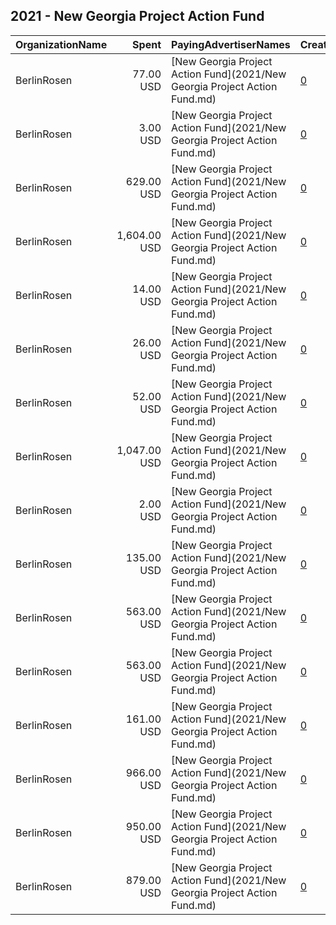 ## 2021 - New Georgia Project Action Fund 
|OrganizationName|Spent|PayingAdvertiserNames|CreativeUrls|Impressions|Genders|AgeBrackets|CountryCodes|BillingAddresses|CandidateBallotInformation|
|:---|---:|:---|:---|---:|:---|:---|:---|:---|:---|
|BerlinRosen|77.00 USD|[New Georgia Project Action Fund](2021/New Georgia Project Action Fund.md)|[0](https://www.snap.com/political-ads/asset/9731b2eb5ca56407ff4385d1a6d894b7d570c684339fcef0adf8c4da8c94e5f2?mediaType=mp4)|11,602||18+|united states|"15 Maiden Lane #16,New York,10038,US"|For the People Act|
|BerlinRosen|3.00 USD|[New Georgia Project Action Fund](2021/New Georgia Project Action Fund.md)|[0](https://www.snap.com/political-ads/asset/93f48efc15db402378943d794e100eb44ee9e7461d6ed7e7d0e08fb72791fa98?mediaType=mp4)|525||18+|united states|"15 Maiden Lane #16,New York,10038,US"|For the People Act|
|BerlinRosen|629.00 USD|[New Georgia Project Action Fund](2021/New Georgia Project Action Fund.md)|[0](https://www.snap.com/political-ads/asset/93f48efc15db402378943d794e100eb44ee9e7461d6ed7e7d0e08fb72791fa98?mediaType=mp4)|108,567||18+|united states|"15 Maiden Lane #16,New York,10038,US"|For the People Act|
|BerlinRosen|1,604.00 USD|[New Georgia Project Action Fund](2021/New Georgia Project Action Fund.md)|[0](https://www.snap.com/political-ads/asset/9731b2eb5ca56407ff4385d1a6d894b7d570c684339fcef0adf8c4da8c94e5f2?mediaType=mp4)|248,938||18+|united states|"15 Maiden Lane #16,New York,10038,US"|For the People Act|
|BerlinRosen|14.00 USD|[New Georgia Project Action Fund](2021/New Georgia Project Action Fund.md)|[0](https://www.snap.com/political-ads/asset/4ba69f65b732cf9625e80c5878db4b08af8154e90717062995b40d39f39c8996?mediaType=mp4)|2,565||18+|united states|"15 Maiden Lane #16,New York,10038,US"|For the People Act|
|BerlinRosen|26.00 USD|[New Georgia Project Action Fund](2021/New Georgia Project Action Fund.md)|[0](https://www.snap.com/political-ads/asset/93f48efc15db402378943d794e100eb44ee9e7461d6ed7e7d0e08fb72791fa98?mediaType=mp4)|4,580||18+|united states|"15 Maiden Lane #16,New York,10038,US"|For the People Act|
|BerlinRosen|52.00 USD|[New Georgia Project Action Fund](2021/New Georgia Project Action Fund.md)|[0](https://www.snap.com/political-ads/asset/1c43c2941463569ab72ae7102037becd71280adea867e13fdc7769fc32cee1b5?mediaType=mp4)|7,980||18+|united states|"15 Maiden Lane #16,New York,10038,US"|For the People Act|
|BerlinRosen|1,047.00 USD|[New Georgia Project Action Fund](2021/New Georgia Project Action Fund.md)|[0](https://www.snap.com/political-ads/asset/4ba69f65b732cf9625e80c5878db4b08af8154e90717062995b40d39f39c8996?mediaType=mp4)|150,344||18+|united states|"15 Maiden Lane #16,New York,10038,US"|For the People Act|
|BerlinRosen|2.00 USD|[New Georgia Project Action Fund](2021/New Georgia Project Action Fund.md)|[0](https://www.snap.com/political-ads/asset/4ba69f65b732cf9625e80c5878db4b08af8154e90717062995b40d39f39c8996?mediaType=mp4)|359||18+|united states|"15 Maiden Lane #16,New York,10038,US"|For the People Act|
|BerlinRosen|135.00 USD|[New Georgia Project Action Fund](2021/New Georgia Project Action Fund.md)|[0](https://www.snap.com/political-ads/asset/9731b2eb5ca56407ff4385d1a6d894b7d570c684339fcef0adf8c4da8c94e5f2?mediaType=mp4)|25,938||18+|united states|"15 Maiden Lane #16,New York,10038,US"|For the People Act|
|BerlinRosen|563.00 USD|[New Georgia Project Action Fund](2021/New Georgia Project Action Fund.md)|[0](https://www.snap.com/political-ads/asset/4ba69f65b732cf9625e80c5878db4b08af8154e90717062995b40d39f39c8996?mediaType=mp4)|98,033||18+|united states|"15 Maiden Lane #16,New York,10038,US"|For the People Act|
|BerlinRosen|563.00 USD|[New Georgia Project Action Fund](2021/New Georgia Project Action Fund.md)|[0](https://www.snap.com/political-ads/asset/93f48efc15db402378943d794e100eb44ee9e7461d6ed7e7d0e08fb72791fa98?mediaType=mp4)|81,087||18+|united states|"15 Maiden Lane #16,New York,10038,US"|For the People Act|
|BerlinRosen|161.00 USD|[New Georgia Project Action Fund](2021/New Georgia Project Action Fund.md)|[0](https://www.snap.com/political-ads/asset/1c43c2941463569ab72ae7102037becd71280adea867e13fdc7769fc32cee1b5?mediaType=mp4)|30,689||18+|united states|"15 Maiden Lane #16,New York,10038,US"|For the People Act|
|BerlinRosen|966.00 USD|[New Georgia Project Action Fund](2021/New Georgia Project Action Fund.md)|[0](https://www.snap.com/political-ads/asset/9731b2eb5ca56407ff4385d1a6d894b7d570c684339fcef0adf8c4da8c94e5f2?mediaType=mp4)|185,748||18+|united states|"15 Maiden Lane #16,New York,10038,US"|For the People Act|
|BerlinRosen|950.00 USD|[New Georgia Project Action Fund](2021/New Georgia Project Action Fund.md)|[0](https://www.snap.com/political-ads/asset/1c43c2941463569ab72ae7102037becd71280adea867e13fdc7769fc32cee1b5?mediaType=mp4)|182,515||18+|united states|"15 Maiden Lane #16,New York,10038,US"|For the People Act|
|BerlinRosen|879.00 USD|[New Georgia Project Action Fund](2021/New Georgia Project Action Fund.md)|[0](https://www.snap.com/political-ads/asset/1c43c2941463569ab72ae7102037becd71280adea867e13fdc7769fc32cee1b5?mediaType=mp4)|141,430||18+|united states|"15 Maiden Lane #16,New York,10038,US"|For the People Act|
